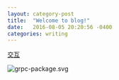 ```yaml
--- 
layout: category-post
title:  "Welcome to blog!"
date:   2016-08-05 20:20:56 -0400
categories: writing
---
```


[交互](https://www.draw.io/?lightbox=1&highlight=0000ff&edit=\_blank&layers=1&nav=1&title=grpc-package.drawio#R7Z1rc6PIkoZ%2FDR%2FdwZ3iI8jSzJzd2dM73XF2v01gCcsKy6CDcHd7fv1WFVUIqGybWasKB2TEuagRRuLyvsp8KivL8lZPP36pstPD7%2BUuP1quvfthebeW6zq%2BG9L%2FY1temi3E8ZsN%2B%2BqwEztdNnw5%2FJWLjbbY%2BnzY5efejnVZHuvDqb9xWxZFvq1727KqKr%2F3d7svj%2F1PPWX7XNnwZZsd1a3%2Fc9jVD%2BIs3Oiy%2Fdf8sH%2BQn%2ByEcfPOUyZ3Fmdyfsh25ffOJm9teauqLOvm1dOPVX5kF09el%2BbvNj95t%2F1iVV7UY%2F7g648%2F%2FmGXu%2BL%2BZfXbl394%2BW4T392Io3zLjs%2FihH%2F54%2FOKbrHWgZX4VhJZ68iK6etAnEX9Ii%2FN%2Bfvh6ZgV9F%2FpQ%2F10pBsd%2BvJcZ1Ut7iM9DH2vrA5%2FlUWdyT227B%2BHIq%2B%2BvpzYXnWVs2Oo5yO%2FXF7V%2BY%2FOJnF%2Bv%2BTlU15XL3QX%2Ba4jvqV42Fznk9jw%2FXLvHDcSd%2BShe%2BNI5ImnRjwx%2B%2Fbwl4tKX4jr%2BjeusatcY%2BVS5jv60Il%2F0tM%2F1C9%2F5MesPpTF%2BvJOc2kT9lDT3YqSX%2Fm82A22nPP9U3MJHXb5t8%2FVt3wnLr16jV97Ks7lc7XNX9lPaJt%2BrX3%2B2vGEWNhZvnobK37S3%2FrSu%2Fr9CJX7sa9OW3oo9n83%2B1K9O8cjtRt2bb8%2FHOr8yynjV%2BU7dbz%2Bs58dD%2FuCvt7Sy5tX3Udd7FDl9Hac6Rn%2BkZ8bibBbxASwocZ0KPZiP7bl9%2FLbZcPfu3HjFSPNSQgmtFW52IBafFvTvYmUe3Nbbp%2FZ80y1oNyYN25HVT4Xu%2FbZz6qtsKXAhu4Vu2gHavyJeOPpsNtx2Y27iee6Kh%2Fb3wj%2Bgc91KXbgxki%2FZ3ND%2FWnvuRP3b7rvqTfdB266p%2BumO97iHVJGRdezSPGnn8sDPZHLvff7975VtzxEc0birwb3tf0a77jVvnKr7zIaRGypulDdOtRNAHVDlq5P3fHi1S1%2FZeeubnmeXXXnxfbhKaseUd5a5O24gL5dk%2Fp21Rxycfp2F6JvNZW9OxRZ9XIs96hvPfoOAX07RvWN0bm7kOjcVaPz7UNWFPnxL5S3Fnm79tThuRugvMOFyFsln9uSja644ZFen%2FSO5uDhvm5vBKr92moHUBsxKnaVry5O7GQhYieA2PkY6eEbvaeocD0Kh3Cb2XQccZu3ENzmqbhtW%2BU7dkezI%2F6qm9K8NzmC8xDBeQtBcPI8O7c6L2gUzx57FLwhwU%2FO5Dxkct5CmJynMrn8R%2FZ0OmLebq5CBqJ0ZgWPlM5bCKXz4PpEPsSGejejd4DTxUbljpzOWwin81RO95BnR%2FrYoba1aBsgdEYZvIeAzl8IoPNVQHdg%2BiuyI6pbi7oDgMUZ%2FeX2EcX5C0Fx8jyH6i5PKG494ga4m1lxI3bzF4LdfBW7Peb5iYqRnhLKW4e8w8kpm4%2BUzV8IZfNVykYPme2yOkN565E3NM%2FUrLyRqvkLoWq%2BStWK7IkPkqO4dYgboGpmQ3OkasFCqFqgUrVTjvPHNSk7Aoga1EBHm7IDJGrBQoiaPM%2FOra7y%2ByOrWcfuL7r0PXkxW4BULVgIVQtUqlbl5%2FL4DX%2B%2BdbV%2FmXyCaYBQLVgIVAtUqIby1itvCKqZlTcm3uFCEu9QTbzpPavPqG0t2o6nzrxDzLzDhWTe8jwH0n5GbWvSNpB1G61CDTHpDheSdIdq0k2Fk59R25pattlAzm1W3JhyhwtJuUM15a4zLEDVpWwg3Q6NKhtLWMKFlLCEaglLnZ9rlLYmaQMVLGazbQRp0UJAWqSCNCZtLD7VJ2%2BwT7pRUB4hTYsWQtPkefZWOdk%2Blvf3n4DlpVDh11H45IUsETK1aCFMLVKZmlzHCCWuTeJgt3SjnRYjJGvRQshapJI1KrojylufvKduuxQhXYsWQtcioD368UCvNWuSjhrXp3GoQbrR1UYj5GxkIZyNqJyNLXiy5frGXopmFA%2B2RzealxMkb2Qh5E2eZ%2BdW7w7ZsTyxO3nG33V9Kofom9HfdYL0jSyEvhGVvu3KLapbm7qhBuhGM3OC3I0shLsRlbvxtorb%2FFSXSNc1ihyaS2b2Jxz5G1kIfyMqfzsdto%2F3h%2Bpco8b1aXzy9QkJ4rd4IfgtVvHbiZ5Sme1wlFyjxqEe6I5nUuMxArd4IcBNnmdP4%2BWPF9S3Pn1DqM1oKWuMqC1eCGqLVdQmW7r8yYbK%2F2Q6PuHvuUa9Q33RXbO%2F50jf4oXQtxho4XTa%2FvlcH7DyTaPEJ%2B%2BNHiN6ixeC3mIVvZ1zevnxN1yjwCHuZlbgyN1aoc1d4e3nDSR%2B2OYsaL8%2F7FHq2qQONUx3jDaJcGzkb469EADXnuigvVP2hBrXp%2FHJ55o6NjI4x14IhGtPtNswoqIiRolrk%2Fj0jdMdG7GbYy%2BEu7Un2rnZ9Ok90xuJItcncpPc7bfy%2BOt%2FrP61vzkXu%2Bd6%2F9%2F%2F9e%2F%2F3d3MN1KPVImDV8BQnO56wUDgzqdAl8RfO9HurV4HFgms1LPWvpUmFlnzF7dWurHWkRX7VkL4C%2FqWz99aWyRlf5XcWvRZpi9i1yIrax1acWiRiL1IHCuhByRWEvEXMdtOErSQq1iIF%2FUtBDAQbWNz4FM13zTA8Uc6iKEsYHoHUbMApnNmCh7zgnRlpU7HL%2BhbvhVv%2BItb9h%2FmF7fcJgi3CUd5VNAU%2Fl%2Bm4PVNAYL9gUlTmEXi8JoE3vQEQ2mDbw88wYkNe4KaNvCffJuZABP%2Bhundte%2ByomlPRV%2Bnz4fjjr%2FigcOamwW1j5TFIOgI13CEwH3TEVxdU2vAx2QWw%2FvvcgRDo%2FtBPLUjqMP7%2FId%2FxZIJ117xLjersii4%2FmlOQVg2wTIRYsVpxwjsL893zX5oCRosAepIq62ZPPigzKIi4F2eIFHP%2FE3BUSsCOCywmf6Z5jc8iaDhALWDJmWw%2BRaJIVz782H7yD0jYCEFSyfo3gHbD4AW3FdIazA9O2kOsbFih38OPQSLUKrTlr%2FFPz%2FlKINmM4R%2BTY8diKgPJ%2FrQVXwIGMv0jcYmziwg6GvR%2BdtGZIiCfgAjUjEoz0f%2B2bTo6QclHTtK1lbiC3cgjshxSMxeJI6VxkMYymxJkhDXvj1kR5HxKNaDjqPZcYj9ZjLkmx10mQU0fV%2FkYwiaTg9IHIiaBmz4hGGPiA2TEJ7%2FUIeJ12wLWXP3uORMXWDS8abU46EONZSQ%2Bw5hcRENddbcVrootnOIMHtirlHcnU%2Ft3UeHuXJMAzUK94wOyzizQLDgfvJav%2B0xhiDs9AMzDkRhO3ZAEukUKxabMO8I%2BEhuMzi7YVtoxJHwYIT%2BPLLkqh3G4W6SBHKwmO6zYUM9ItJZ8SBISbfYcXzOgPk%2ByYofh4dR4vvEAg%2FHthgOogdEN7rKcFDwNunxjJIeZxaoB3Yjd6QbuYZYz%2FRu5EKspykwWUnRp4L4ptyNYmkw7K1IYJy4sSViyaopNIb3GsOwyBAqIzc6UOzOF72MDlPkKWtPhZyBMcSmUyF5pkNj6LNbeg%2Bqsi7vnu8Fjx2GMegOepIY7213cHVVoMPPyyw4CRw2jAUl7mKqy1wIlLSJRcDGilhvVnv7kBVFzg53fr7r%2FKPcPuY1t4w2dYlZoEH%2FSPAWgk6hpd4MxB26ujrCz84scMersnjbKSaqOXM943EEhDu6Q79NKXvItrAEY2ADXezqs9AjcXgs4fChnhZu8DHmmFPUNGUQg%2B28YjbUFL3G3qt%2F3jhXIl%2Bk%2FDgJ%2B1zXZuPQ%2BZY9epLpNsdtCufcfs19%2FwPQwa7hYGH8toMFRseE3FlUyMGxzthRaNdQjdwHiHWgIrnWwUJWJs%2BACOelzVgQ86KART%2FlLpemkfIJNnxAOY3QGa4T2zgDZ4Cm6BGjzjBjeEpGOoO3GHjqQfAU8IEvdVbnItuhUUbDUVnVCE6q0TOKMv2sGm%2B%2BsNQbC0s9U7DU7RuBZ7xuRJ5pt%2BfGyynvSF9%2BMGr93ejTH6F1s9NqZ4E%2B36l1Q%2BgzdCbXOlwjRlas4qKhFknKD0JvqUQMWwERqDrkpirPdi%2Ftv84Pz%2FWu%2FF5w3HFryZVP0C2u7BbQCrOe2chgFvgT3G%2B8Wyym2suDq72GFeq88CpNOoUWgZWEvKzc%2FvqfX0TugMagL2UAl542yg78GacMY6miP1XKEJgOI%2BSZDht0bNg0lrZY07X3Zbk%2FNvBAsQ10gquECNEIJzBagunPOKEY7QSmEgp%2FcidQE4qSauUB53%2BYkTtQOmX2d3%2FGCYE7Vu2LSQh8uB4ibSZ7tJ34Il5C5XCgEPNKSxS%2FhqpqSPzaOvfCz8MsaglefdTfVr%2BhWoJhVbVnvKraV2sJ9n8dTpaYbL6WtUcrNufKDY%2F0qqV3FX21rzECuJYJ%2BGSECRgtKPJnUTbwPhMIDJUNBMHUJhCoZQNyFsU9m%2FaNItcgch%2Fq0W%2B07jmYBd%2BD4%2Fyxdc%2BBIb43fZwvzxSeIcHrntnESqVPN6pfR5wPqt9onB%2FMl%2BnJR%2F1t9ZtqJDOI833jsx6CV4sEQqb4ZCVfBJ3mDO1kgoj9k7Wqkt0eXPs%2Bz%2BrnKkeLMBYguEazgGAWIPCdFmEIBA6zgAksAq4MYP1b5ATrFIf4NGkdmCgQGZX6fKnfeKmb6rI9vdQB6ldabQNb1iGOMMZPoPa4rr2X7W55D92YRwkJn6aI7qDFHaAO%2FGaThVnwQBgVjOWBoSEeOD0qCFUeCDVakukDiv4qhMB9OySITWo%2BnDEeHDt1MFwMHpRnOgAEorU%2BTwNS3mM%2F4f2lL10gwUrhfjdaNAgdk4uhqMAxmjSEs0CI4H4S177tEItpsRRCCLEdQOD2kMrOjE14gDZgIE4IoOpgo%2BOI4XwxYTh2HDE0hAm9wRoYgfHq4FDFhHfZ9rG8v0eBa8n%2BIYGbTQTmywbH63siNjiBvlU2eJc1y28ey2yHItcjcqjkz2jTgHAWiO99Ko8MIb7pVR6piO%2FuUGTVy7Hco8S1SDyESn6MjudHsyB675S4IaL3ASSuEj3R8PgvVLgehUPt%2FoyO00WzIHLvVLghIvcBFK4Subz4RlV2f8AfcU0Sh6C72R9xpG030URFeRNIXKVtrPqmygrMxPUoPIJ4utkfceRtN9FieFsE1OJRhZ9fii0qXI%2FCJ59jHyFruyGLYW1EZW1M4XV%2Bxha8ehROJp9dRxC13ZDFoDZ5pp27fcyz3eP2Id8%2Bosb1aByCbUbrXgjCthuyGNhGVNh2fjlT5R1R4HoEDqA2o3UvBEnbDVkMaSMqaWMR%2BnN9OJ5R4VoUHk%2BO2giithuyGNRGVNRWV1lxPpUVZuKaJD45ayOzYG3wJBV3pMRjQ6xt%2BkkqscraxBK5abOsbixX9%2BUz3dlslVDMYBd9btqJbXyHuOmFE1r0l6JZNZPNcBus03srFwde9Y4jPqLdR25x7a8c%2FfHp9qT5s8t7v1M7sET7Tb6KcDPLni3g11ldOJEfm67ZNBux1G%2B7bnHcWTmY%2F23q8A%2Fz%2BAG73X03fJXigM3sTW%2FFRL%2BY70wvA319WU%2BUz%2FsjqnjQKK8yjQcwytBo2%2B94FsgSNsqxsVBsCFl%2BAKNUkaVwkfhWNv8j3M5ume5d%2BzHPT1Su3%2BS6oY3NufbqeMiLWjgWPSr1J9f%2BktObWXX3pPcyo985r85iK1sWnU8ojteWZCvoKlduMwjVHPu%2BUVeZBSSFXWVs55B4MXOEYxWSivAroaKPmZPEbidIClj%2FENZgoIlf%2BMJjxOGBEPqBDj%2BABk3M%2BsEsoCrsB2O7isSLWVwkVqHqrmARQJE9sadftBxrlhjhoUBsy%2BajPAwhCXMFNAMdKQdYy2x0hCWeBX4F95M99d82A0P49QOYgYpfO5lGwNhCQgD1t0sOdbKOUy7SCyVwYHvTcIMw9eY%2FarkTYZ%2BDPnIVH7H7PgJVTHtGGW88C8b7qmje9JGWqmtvQRL1jSQyPo7TnuqwQaFYojTb7SoBJKghMBga8OUN%2FP6CB9QSErb3c%2F3wW3FfdvhqwPyHtTvjXpI2aINzEOCQ6uLJmMxo8Z3QH%2BE7RpEp%2FQ2dg%2FHAAczYwSXHXgw0bU8VMJ5XAxb21kaO2NhyfAiTHP3EA5zsYbRLomPPF4EGYwdWHHsxDLQ91WGes2ZmIMagY7HkEgnbhMXqNFaXCcvFQFpKwkesm1ascSgWZKH%2FlFwNDeS9BuL1DQSaS%2BIaRaaOPQtm%2BrpYRjiIIWrq230HIcaXZ2hPdYBN0QSMpRrO2yZgtj2bY8%2BClb7bBAzR0pBMbwIqLn3KiufsaPVGTdAKDFsBNIQamrWC%2BeLOv2EFjiHe%2BQGswFF55yk7n%2BsHqtn9A%2FcDXltBNp1qi7bulNdasbcIX86B%2Fo6E2RMTf3F3PrW3EI3i2kYBrdpkdIKq48wXT4Zjx1cdZzl4Up5qjzw0pZYbOVABjU90K8vjlNd%2Fh6xOPok61echMxNWYt7uTPjCDpEoQ4%2FBnS9Dtsnn39BptAzAQvPoPKNN6RxnvoxTrow0wmmWwzidnzPO7oovrxBNepnoLa3km7cMgjZ7scWkIjYowqba8NWm2aBqxIIa4kD1YnzgVaw9I2fz0I9ikBUnrVzVeAYhDjS7zzObCzmzYKOw8YxPhRZTUNqe6nAh%2Bw2PY9opbt0JfmuxTl0zrw%2BdQIcTODZESA1nO7MgpLAVjJ1q4jiLKSdtT%2FVvWEEkBlwTn0%2FoVQKWy5%2Fzub5s2ivPiFJfZkSB4KsJEeGGqBcbTNXtTgNGKnt9%2F2k7AbWPH4BlPbMjNM4ssCzsP6OrUF1DVPYD%2BI%2BrUtl%2BgWnCrGMds%2F9ltqMWdai9BrolqD%2F3MXrAlvCmrIb1LiuaJbqsZnKtyH5CdpDY7XQuiHnVWZMzcfojlu21O2YYsxSKNNbnc3IU8jU9oZk5l1K39uyUk0LH0wF9HBvgy4HZ8ld3vnw5Gs2X5TkvwfFgvkxdQjhAIrqrDG3tAn36ZfIxc6GuXw3wMVqHjpI2xwGAsWt0xk77DeZoHaOBsbscYOxCwLgJYNJONNINckRR7IHJtWBlL5t2oeHhAHaTua141NIGIp1xKtbWJOaD5FGv3dIFOHeqcRP%2BhyKpS%2BQURT66RS0pxYBGT6W%2B4wA02TeLkNz50uRoNE12l0OTXWgx814m1c7fGZKizpB5y44ay%2Bp4lzzYp305PJ5wq4YhoadcyVOCgae4AJY2PELlzhdLR6OxtLscLO1CWJojFtboqM2WEAzrcQB36ACTL8rquPMFw9FoMOwtBwx7EBiOZPVdxFvFUue0qfaKXlhw6aaIXnANL4iGXgB1PDKLTL35IlMyGpl6y0Gm8lSHJbltA%2Bamlq2tblNbB7Tjzs2QkNdJPZpmz%2BtO6gGijlA2hF6zd1XCgW6jhWd4k%2FdFcrz5UlZZ1DnCbZZDWT24LJcEfIagHKBx7d1BTCPs1qlEfIQ44E1a4%2F6YTTO7iNsKDWGYm%2FDJBCkHIikO1egLWTwAihpuP%2BDNF4qS0VDUWw4U9aAS22YWUSxq9RO7E3y0QydAc7X9qdr2jYb7RbPmRNtS7WfBC3qKFiTiQy1NzPZE8mYBRV%2FXzwhTMURFvXhgKr75OcwevM79p0OJMr%2FO%2FONhlQckc6PtnR1vvuCTjBa5vxzw6UPgk7AggQ19NL%2Fqt51qj253s3420WUcrJiMxwtsy%2BayzMwl3miXkehCk5TXlvHS1SS5gBU0Gy15ig%2FV35uFHf6M0eroYRa5JuAS3AZCq40nJCKZELWkG1683la6X8hGr9gDmKJ8OmwfLXAxPrQRLfUaPtQ0xWzQ4s%2BXmcajR2j85TBTH2KmSlG7a3%2BucnYjdr%2Bf9wrRaEZz2kGc7gBNwtoP9PDqYIJhwI2qsR2%2BDiday1WsJRxYSwANx5glqf58SapcT3KEtSyHpPoqST1V5Y8X643a0rY6tEljEIRqmgcDLbpruJejP2MQOnqBTMc3BEKHvZ2dIDYOQn0VhJ7pffr169fPf%2BT%2FfuZLg6PcryD3YJTczZZ%2F%2BbMgou%2BVe2AIiYYfQO6BykSL%2FPtnFgbcHrIjYw%2FYjtWE%2BqG1sA3%2F2AezIJTvVr8hRPkh1K8yyl%2BzYnd%2ByB5zq9urA0WvR%2FSTL3jtBDPmiaPLp4Ll8MQArsGkeX3qdLqyB3wayGrsEk%2BJw0YvehPdCduZTR0Vs0ZWw%2BkkOMdMj8v4Q7QIhRaG0WIwY7Q4PrJYDloMoCJNXpvJpni0wxfdIu7GcfiARcILMVybqvX4zxN7AoRxjJmXggHLFZHkcNIIFLC4ZhlFMAskCVvJ6DqKYDkT1gO4MrMXStBrm9PbUsmcJcVlrfVZADRL1TComAWmhPezRxdBhIYw5QfwgFCllHKJ%2B40svfS6dkBVeH9oCiF4s1Cx0FRTvBmySCHp1GyiU1zFKYZNj6Pp%2B%2FiFs0CaP3EKd7RTGEKaH8EpVKIJFWm3y9Dx8u%2FY67U2FuSjLYpq2grHLcn4QiWVPcmkhRd7u%2FYXHoCIt4Dmfj%2Fvj%2Fza9Hi1%2BKJZoDuV37M7u55XkLJFvEP2bUmvVLT5erLR1%2BVrX9iMfK%2BtM21n1fKisLipDrvl5EeWiaFxagmxImAkODbbLT6cLxb%2BG4t4hsvhwiHEhQlbP69ZnK%2BZMnsxtp%2FDnNbqXHtfHrNi%2F6msaCi2%2BUH%2FW9Dr7W7qijkEmoeWqjFoMXDDy%2B2F86W9jj0a94bLwb0hvOxVb1CpM%2FGevcUdRQQ6myZjY6Vl9r9yqsYG%2BLLj0Gc0%2FPdzSS906nxyvU%2F2zS7%2FdtmGJqInAoGWEb%2FWejX0n1XJ7t7lEaT36eH3cpezPf4P)

![grpc-package.svg](https://cdn.nlark.com/yuque/0/2019/svg/176280/1564114711276-5b69595f-63ad-4d67-b023-9b89f9e128f5.svg#align=left&display=inline&height=1874&margin=%5Bobject%20Object%5D&name=grpc-package.svg&originHeight=1874&originWidth=1271&size=141388&status=done&style=none&width=1271)
